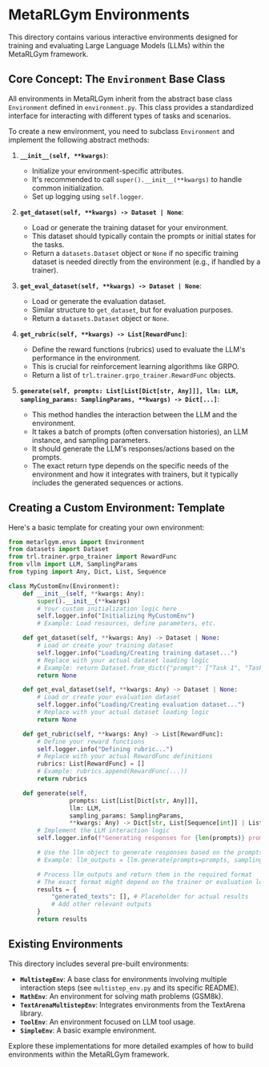 # MetaRLGym Environments

This directory contains various interactive environments designed for training and evaluating Large Language Models (LLMs) within the MetaRLGym framework.

## Core Concept: The `Environment` Base Class

All environments in MetaRLGym inherit from the abstract base class `Environment` defined in `environment.py`. This class provides a standardized interface for interacting with different types of tasks and scenarios.

To create a new environment, you need to subclass `Environment` and implement the following abstract methods:

1.  **`__init__(self, **kwargs)`**:
    *   Initialize your environment-specific attributes.
    *   It's recommended to call `super().__init__(**kwargs)` to handle common initialization.
    *   Set up logging using `self.logger`.

2.  **`get_dataset(self, **kwargs) -> Dataset | None`**:
    *   Load or generate the training dataset for your environment.
    *   This dataset should typically contain the prompts or initial states for the tasks.
    *   Return a `datasets.Dataset` object or `None` if no specific training dataset is needed directly from the environment (e.g., if handled by a trainer).

3.  **`get_eval_dataset(self, **kwargs) -> Dataset | None`**:
    *   Load or generate the evaluation dataset.
    *   Similar structure to `get_dataset`, but for evaluation purposes.
    *   Return a `datasets.Dataset` object or `None`.

4.  **`get_rubric(self, **kwargs) -> List[RewardFunc]`**:
    *   Define the reward functions (rubrics) used to evaluate the LLM's performance in the environment.
    *   This is crucial for reinforcement learning algorithms like GRPO.
    *   Return a list of `trl.trainer.grpo_trainer.RewardFunc` objects.

5.  **`generate(self, prompts: List[List[Dict[str, Any]]], llm: LLM, sampling_params: SamplingParams, **kwargs) -> Dict[...]`**:
    *   This method handles the interaction between the LLM and the environment.
    *   It takes a batch of prompts (often conversation histories), an LLM instance, and sampling parameters.
    *   It should generate the LLM's responses/actions based on the prompts.
    *   The exact return type depends on the specific needs of the environment and how it integrates with trainers, but it typically includes the generated sequences or actions.

## Creating a Custom Environment: Template

Here's a basic template for creating your own environment:

```python
from metarlgym.envs import Environment
from datasets import Dataset
from trl.trainer.grpo_trainer import RewardFunc
from vllm import LLM, SamplingParams
from typing import Any, Dict, List, Sequence

class MyCustomEnv(Environment):
    def __init__(self, **kwargs: Any):
        super().__init__(**kwargs)
        # Your custom initialization logic here
        self.logger.info("Initializing MyCustomEnv")
        # Example: Load resources, define parameters, etc.

    def get_dataset(self, **kwargs: Any) -> Dataset | None:
        # Load or create your training dataset
        self.logger.info("Loading/Creating training dataset...")
        # Replace with your actual dataset loading logic
        # Example: return Dataset.from_dict({"prompt": ["Task 1", "Task 2"]})
        return None

    def get_eval_dataset(self, **kwargs: Any) -> Dataset | None:
        # Load or create your evaluation dataset
        self.logger.info("Loading/Creating evaluation dataset...")
        # Replace with your actual dataset loading logic
        return None

    def get_rubric(self, **kwargs: Any) -> List[RewardFunc]:
        # Define your reward functions
        self.logger.info("Defining rubric...")
        # Replace with your actual RewardFunc definitions
        rubrics: List[RewardFunc] = []
        # Example: rubrics.append(RewardFunc(...))
        return rubrics

    def generate(self,
                 prompts: List[List[Dict[str, Any]]],
                 llm: LLM,
                 sampling_params: SamplingParams,
                 **kwargs: Any) -> Dict[str, List[Sequence[int]] | List[str] | List[List[Dict[str, Any]]]]:
        # Implement the LLM interaction logic
        self.logger.info(f"Generating responses for {len(prompts)} prompts...")

        # Use the llm object to generate responses based on the prompts
        # Example: llm_outputs = llm.generate(prompts=prompts, sampling_params=sampling_params)

        # Process llm_outputs and return them in the required format
        # The exact format might depend on the trainer or evaluation loop using this env
        results = {
            "generated_texts": [], # Placeholder for actual results
            # Add other relevant outputs
        }
        return results

```

## Existing Environments

This directory includes several pre-built environments:

*   **`MultistepEnv`**: A base class for environments involving multiple interaction steps (see `multistep_env.py` and its specific README).
*   **`MathEnv`**: An environment for solving math problems (GSM8k).
*   **`TextArenaMultistepEnv`**: Integrates environments from the TextArena library.
*   **`ToolEnv`**: An environment focused on LLM tool usage.
*   **`SimpleEnv`**: A basic example environment.

Explore these implementations for more detailed examples of how to build environments within the MetaRLGym framework.
